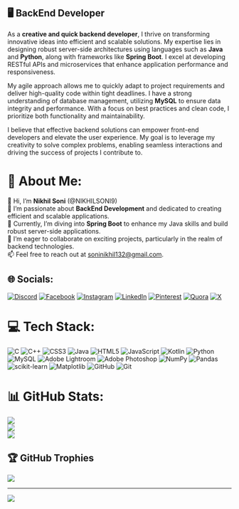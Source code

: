 ## 🖥️ BackEnd Developer
As a **creative and quick backend developer**, I thrive on transforming innovative ideas into efficient and scalable solutions. My expertise lies in designing robust server-side architectures using languages such as **Java** and **Python**, along with frameworks like **Spring Boot**. I excel at developing RESTful APIs and microservices that enhance application performance and responsiveness.

My agile approach allows me to quickly adapt to project requirements and deliver high-quality code within tight deadlines. I have a strong understanding of database management, utilizing **MySQL** to ensure data integrity and performance. With a focus on best practices and clean code, I prioritize both functionality and maintainability.

I believe that effective backend solutions can empower front-end developers and elevate the user experience. My goal is to leverage my creativity to solve complex problems, enabling seamless interactions and driving the success of projects I contribute to.

# 💫 About Me:
👋 Hi, I’m **Nikhil Soni** (@NIKHILSONI9)<br>
👀 I’m passionate about **BackEnd Development** and dedicated to creating efficient and scalable applications.<br>
🌱 Currently, I’m diving into **Spring Boot** to enhance my Java skills and build robust server-side applications.<br>
💞 I’m eager to collaborate on exciting projects, particularly in the realm of backend technologies.<br>
📫 Feel free to reach out at [soninikhil132@gmail.com](mailto:soninikhil132@gmail.com).




## 🌐 Socials:
[![Discord](https://img.shields.io/badge/Discord-%237289DA.svg?logo=discord&logoColor=white)](https://discord.gg/nikhil__soni_18) 
[![Facebook](https://img.shields.io/badge/Facebook-%231877F2.svg?logo=Facebook&logoColor=white)](https://www.facebook.com/profile.php?id=100093616294765) 
[![Instagram](https://img.shields.io/badge/Instagram-%23E4405F.svg?logo=Instagram&logoColor=white)](https://www.instagram.com/nikhil__soni_1/) 
[![LinkedIn](https://img.shields.io/badge/LinkedIn-%230077B5.svg?logo=linkedin&logoColor=white)](https://www.linkedin.com/in/nikhil-soni221b251/) 
[![Pinterest](https://img.shields.io/badge/Pinterest-%23E60023.svg?logo=Pinterest&logoColor=white)](https://in.pinterest.com/soninikhil132/) 
[![Quora](https://img.shields.io/badge/Quora-%23B92B27.svg?logo=Quora&logoColor=white)](https://www.quora.com/profile/Nikhil-Soni-539) 
[![X](https://img.shields.io/badge/X-black.svg?logo=X&logoColor=white)](https://x.com/soninikhil132) 

# 💻 Tech Stack:
![C](https://img.shields.io/badge/c-%2300599C.svg?style=for-the-badge&logo=c&logoColor=white) 
![C++](https://img.shields.io/badge/c++-%2300599C.svg?style=for-the-badge&logo=c%2B%2B&logoColor=white) 
![CSS3](https://img.shields.io/badge/css3-%231572B6.svg?style=for-the-badge&logo=css3&logoColor=white) 
![Java](https://img.shields.io/badge/java-%23ED8B00.svg?style=for-the-badge&logo=openjdk&logoColor=white) 
![HTML5](https://img.shields.io/badge/html5-%23E34F26.svg?style=for-the-badge&logo=html5&logoColor=white) 
![JavaScript](https://img.shields.io/badge/javascript-%23323330.svg?style=for-the-badge&logo=javascript&logoColor=%23F7DF1E) 
![Kotlin](https://img.shields.io/badge/kotlin-%237F52FF.svg?style=for-the-badge&logo=kotlin&logoColor=white) 
![Python](https://img.shields.io/badge/python-3670A0?style=for-the-badge&logo=python&logoColor=ffdd54) 
![MySQL](https://img.shields.io/badge/mysql-4479A1.svg?style=for-the-badge&logo=mysql&logoColor=white) 
![Adobe Lightroom](https://img.shields.io/badge/Adobe%20Lightroom-31A8FF.svg?style=for-the-badge&logo=Adobe%20Lightroom&logoColor=white) 
![Adobe Photoshop](https://img.shields.io/badge/adobe%20photoshop-%2331A8FF.svg?style=for-the-badge&logo=adobe%20photoshop&logoColor=white) 
![NumPy](https://img.shields.io/badge/numpy-%23013243.svg?style=for-the-badge&logo=numpy&logoColor=white) 
![Pandas](https://img.shields.io/badge/pandas-%23150458.svg?style=for-the-badge&logo=pandas&logoColor=white) 
![scikit-learn](https://img.shields.io/badge/scikit--learn-%23F7931E.svg?style=for-the-badge&logo=scikit-learn&logoColor=white) 
![Matplotlib](https://img.shields.io/badge/Matplotlib-%23ffffff.svg?style=for-the-badge&logo=Matplotlib&logoColor=black) 
![GitHub](https://img.shields.io/badge/github-%23121011.svg?style=for-the-badge&logo=github&logoColor=white) 
![Git](https://img.shields.io/badge/git-%23F05033.svg?style=for-the-badge&logo=git&logoColor=white)

# 📊 GitHub Stats:
![](https://github-readme-stats.vercel.app/api?username=NIKHILSONI9&theme=dark&hide_border=false&include_all_commits=false&count_private=false)<br/>
![](https://github-readme-streak-stats.herokuapp.com/?user=NIKHILSONI9&theme=dark&hide_border=false)<br/>
![](https://github-readme-stats.vercel.app/api/top-langs/?username=NIKHILSONI9&theme=dark&hide_border=false&include_all_commits=false&count_private=false&layout=compact)

## 🏆 GitHub Trophies
![](https://github-profile-trophy.vercel.app/?username=NIKHILSONI9&theme=radical&no-frame=false&no-bg=false&margin-w=4)

---
[![](https://visitcount.itsvg.in/api?id=NIKHILSONI9&icon=7&color=5)](https://visitcount.itsvg.in)
